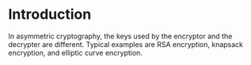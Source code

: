 # Introduction

In asymmetric cryptography, the keys used by the encryptor and the decrypter are different. Typical examples are RSA encryption, knapsack encryption, and elliptic curve encryption.

